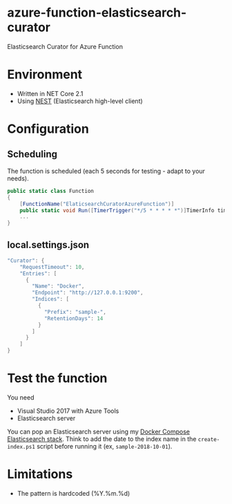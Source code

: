 # azure-function-elasticsearch-curator

Elasticsearch Curator for Azure Function

# Environment

- Written in NET Core 2.1
- Using [NEST](https://www.elastic.co/guide/en/elasticsearch/client/net-api/current/introduction.html) (Elasticsearch high-level client)

# Configuration

## Scheduling

The function is scheduled (each 5 seconds for testing - adapt to your needs).

```cs
public static class Function
{
    [FunctionName("ElaticsearchCuratorAzureFunction")]
    public static void Run([TimerTrigger("*/5 * * * * *")]TimerInfo timerInfo, ExecutionContext context, ILogger log)
    ...
}
```

 ## local.settings.json

```cs
"Curator": {
    "RequestTimeout": 10,
    "Entries": [
      {
        "Name": "Docker",
        "Endpoint": "http://127.0.0.1:9200",
        "Indices": [
          {
            "Prefix": "sample-",
            "RetentionDays": 14
          }
        ]
      }
    ]
}
```

# Test the function

You need

- Visual Studio 2017 with Azure Tools
- Elasticsearch server

You can pop an Elasticsearch server using my [Docker Compose Elasticsearch stack](https://github.com/dhabierre/docker-integration-tests). Think to add the date to the index name in the `create-index.ps1` script before running it (ex, `sample-2018-10-01`).

# Limitations

- The pattern is hardcoded (%Y.%m.%d)